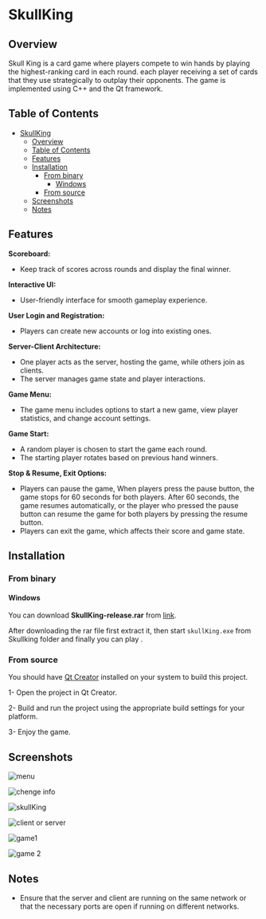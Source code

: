 # SkullKing

## Overview

Skull King is a card game where players compete to win hands by playing the highest-ranking card in each round. each player receiving a set of cards that they use strategically to outplay their opponents.
The game is implemented using C++ and the Qt framework.

## Table of Contents

- [SkullKing](#SkullKing)
  - [Overview](#Overview)
  - [Table of Contents](#table-of-contents)
  - [Features](#features)
  - [Installation](#installation)
    - [From binary](#from-binary)
      - [Windows](#windows)
    - [From source](#from-source)
  - [Screenshots](#screenshots)
  - [Notes](#Notes)

## Features
**Scoreboard:**

- Keep track of scores across rounds and display the final winner.

**Interactive UI:**

- User-friendly interface for smooth gameplay experience.

**User Login and Registration:**

- Players can create new accounts or log into existing ones.

**Server-Client Architecture:**

- One player acts as the server, hosting the game, while others join as clients.
- The server manages game state and player interactions.

**Game Menu:**

- The game menu includes options to start a new game, view player statistics, and change account settings.

**Game Start:**

- A random player is chosen to start the game each round.
- The starting player rotates based on previous hand winners.

**Stop & Resume, Exit Options:**

- Players can pause the game, When players press the pause button, the game stops for 60 seconds for both players. After 60 seconds, the game resumes automatically, or the player who pressed the pause button can resume the game for both players by pressing the resume button.
- Players can exit the game, which affects their score and game state.
  
## Installation

### From binary

#### Windows
You can download **SkullKing-release.rar** from [link](https://iutbox.iut.ac.ir/index.php/s/SxCPzfRfSpJidko).

After downloading the rar file first extract it, then start `skullKing.exe` from Skullking folder and finally you can play .

### From source
You should have [Qt Creator](https://www.qt.io/download) installed on your system to build this project.

1- Open the project in Qt Creator.

2- Build and run the project using the appropriate build settings for your platform.

3- Enjoy the game.

## Screenshots
![menu](https://s8.uupload.ir/files/screenshot_2024-08-04_152651_hezf.png)

![chenge info](https://s8.uupload.ir/files/screenshot_2024-08-04_190102_h0v3.png)

![skullKing ](https://s8.uupload.ir/files/screenshot_2024-08-04_152542_ie7j.png)

![client or server](https://s8.uupload.ir/files/screenshot_2024-08-04_152709_a1xt.png)

![game1](https://s8.uupload.ir/files/screenshot_2024-08-04_153014_emqr.png)

![game 2](https://s8.uupload.ir/files/screenshot_2024-08-04_153144_rndl.png)

## Notes
- Ensure that the server and client are running on the same network or that the necessary ports are open if running on different networks.
